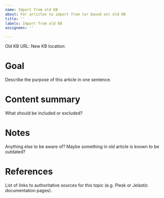 ```yaml
---
name: Import from old KB
about: For articles to import from (or based on) old KB
title: ''
labels: Import from old KB
assignees: ''

---
```


Old KB URL:
New KB location:

# Goal

Describe the purpose of this article in one sentence.

# Content summary

What should be included or excluded? 

# Notes

Anything else to be aware of? Maybe something in old article is known to be outdated?

# References

List of links to authoritative sources for this topic (e.g. Plesk or Jelastic documentation pages).
